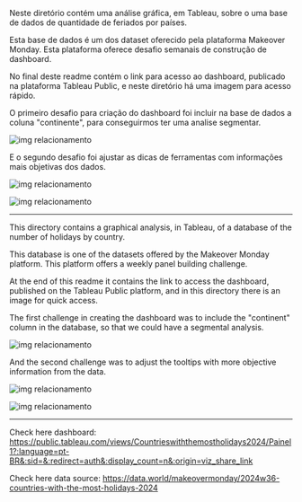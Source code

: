 Neste diretório contém uma análise gráfica, em Tableau, sobre o uma base de dados de quantidade de feriados por países.

Esta base de dados é um dos dataset oferecido pela plataforma Makeover Monday. Esta plataforma oferece desafio semanais de construção de dashboard.

No final deste readme contém o link para acesso ao dashboard, publicado na plataforma Tableau Public, e neste diretório há uma imagem para acesso rápido.

O primeiro desafio para criação do dashboard foi incluir na base de dados a coluna "continente", para conseguirmos ter uma analise segmentar.

![img relacionamento](https://drive.google.com/uc?id=1buI_ZBKOSfEYcF9KzLDGUsarB9KYArJ2)

E o segundo desafio foi ajustar as dicas de ferramentas com informações mais objetivas dos dados.

![img relacionamento](https://drive.google.com/uc?id=1XXddhKvG7AqMePVj_0vwUpRpz-Jm3AtW)

![img relacionamento](https://drive.google.com/uc?id=1UWreII5Jtl7sAyGkhRX0BHhQsz5sdbw2)


---------------------------------------------------------------------------------------------------------


This directory contains a graphical analysis, in Tableau, of a database of the number of holidays by country.

This database is one of the datasets offered by the Makeover Monday platform. This platform offers a weekly panel building challenge.

At the end of this readme it contains the link to access the dashboard, published on the Tableau Public platform, and in this directory there is an image for quick access.

The first challenge in creating the dashboard was to include the "continent" column in the database, so that we could have a segmental analysis.

![img relacionamento](https://drive.google.com/uc?id=1buI_ZBKOSfEYcF9KzLDGUsarB9KYArJ2)

And the second challenge was to adjust the tooltips with more objective information from the data.

![img relacionamento](https://drive.google.com/uc?id=1XXddhKvG7AqMePVj_0vwUpRpz-Jm3AtW)

![img relacionamento](https://drive.google.com/uc?id=1UWreII5Jtl7sAyGkhRX0BHhQsz5sdbw2)

---------------------------------------------------------------------------------------------------------

Check here dashboard: https://public.tableau.com/views/Countrieswiththemostholidays2024/Painel1?:language=pt-BR&:sid=&:redirect=auth&:display_count=n&:origin=viz_share_link

Check here data source: https://data.world/makeovermonday/2024w36-countries-with-the-most-holidays-2024

